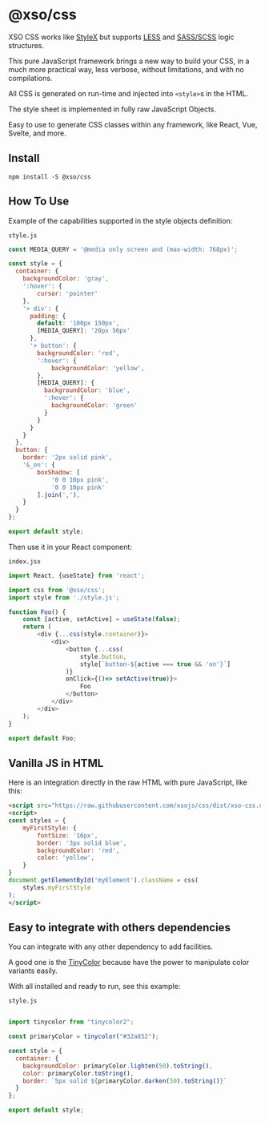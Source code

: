 # @xso/css

XSO CSS works like [StyleX](https://stylexjs.com/) but supports [LESS](https://lesscss.org/) and [SASS/SCSS](https://sass-lang.com/) logic structures.

This pure JavaScript framework brings a new way to build your CSS, in a much more practical way, less verbose, without limitations, and with no compilations.

All CSS is generated on run-time and injected into `<style>`s in the HTML.

The style sheet is implemented in fully raw JavaScript Objects.

Easy to use to generate CSS classes within any framework, like React, Vue, Svelte, and more.

## Install

`npm install -S @xso/css`

## How To Use

Example of the capabilities supported in the style objects definition:

`style.js`

```javascript
const MEDIA_QUERY = '@media only screen and (max-width: 768px)';

const style = {
  container: {
    backgroundColor: 'gray',
    ':hover': {
        cursor: 'pointer'
    },
    '> div': {
      padding: {
        default: '100px 150px',
        [MEDIA_QUERY]: '20px 50px'
      },
      '> button': {
        backgroundColor: 'red',
        ':hover': {
            backgroundColor: 'yellow',
        },
        [MEDIA_QUERY]: {
          backgroundColor: 'blue',
          ':hover': {
            backgroundColor: 'green'
          }
        }
      }
    }
  },
  button: {
    border: '2px solid pink',
    '&_on': {
        boxShadow: [
            '0 0 10px pink',
            '0 0 10px pink'
        ].join(','),
    }
  }
};

export default style;
```

Then use it in your React component:

`index.jsx`

```javascript
import React, {useState} from 'react';

import css from '@xso/css';
import style from './style.js';

function Foo() {
    const [active, setActive] = useState(false);
    return (
        <div {...css(style.container)}>
            <div>
                <button {...css(
                    style.button,
                    style[`button-${active === true && 'on'}`]
                )}
                onClick={()=> setActive(true)}>
                    Foo
                </button>
            </div>
        </div>
    );
}

export default Foo;
```

## Vanilla JS in HTML

Here is an integration directly in the raw HTML with pure JavaScript, like this:

```html
<script src="https://raw.githubusercontent.com/xsojs/css/dist/xso-css.umd.js"></script>
<script>
const styles = {
    myFirstStyle: {
        fontSize: '16px',
        border: '3px solid blue',
        backgroundColor: 'red',
        color: 'yellow',
    }
}
document.getElementById('myElement').className = css(
    styles.myFirstStyle
);
</script>
```

## Easy to integrate with others dependencies

You can integrate with any other dependency to add facilities.

A good one is the [TinyColor](https://github.com/bgrins/TinyColor) because have the power to manipulate color variants easily.

With all installed and ready to run, see this example:

`style.js`

```javascript

import tinycolor from "tinycolor2";

const primaryColor = tinycolor("#32a852");

const style = {
  container: {
    backgroundColor: primaryColor.lighten(50).toString(),
    color: primaryColor.toString(),
    border: `5px solid ${primaryColor.darken(50).toString()}`
  }
};

export default style;
```
